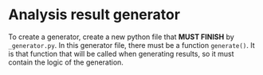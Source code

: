 # Analysis result generator

To create a generator, create a new python file that **MUST FINISH** by `_generator.py`. In this generator file, there must be a function `generate()`. It is that function that will be called when generating results, so it must contain the logic of the generation.